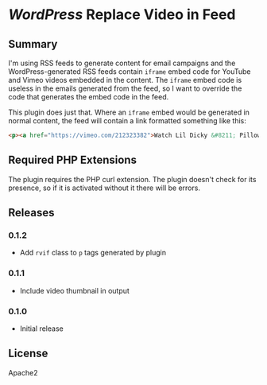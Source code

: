 # *WordPress* Replace Video in Feed

## Summary

I'm using RSS feeds to generate content for email campaigns and the
WordPress-generated RSS feeds contain `iframe` embed code for YouTube and Vimeo
videos embedded in the content. The `iframe` embed code is useless in the
emails generated from the feed, so I want to override the code that generates
the embed code in the feed.

This plugin does just that. Where an `iframe` embed would be generated in
normal content, the feed will contain a link formatted something like this:

```html
<p><a href="https://vimeo.com/212323382">Watch Lil Dicky &#8211; Pillow Talking feat. Brain (Official Music Video) on Vimeo.</a></p>
```

## Required PHP Extensions

The plugin requires the PHP curl extension. The plugin doesn't check for its
presence, so if it is activated without it there will be errors.

## Releases

### 0.1.2

* Add `rvif` class to `p` tags generated by plugin

### 0.1.1

* Include video thumbnail in output

### 0.1.0

* Initial release

## License

Apache2

[1]: http://php.net/manual/en/class.domdocument.php
